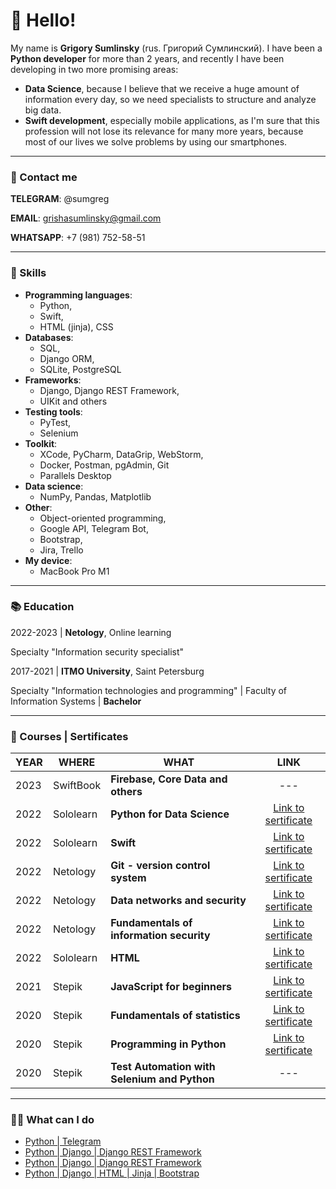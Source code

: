 <!--
**sum-greg/sum-greg** is a ✨ _special_ ✨ repository because its `README.md` (this file) appears on your GitHub profile.
-->



# 👋 Hello!

My name is __Grigory Sumlinsky__ (rus. Григорий Сумлинский). I have been a __Python developer__ for more than 2 years, and recently I have been developing in two more promising areas:
- __Data Science__, because I believe that we receive a huge amount of information every day, so we need specialists to structure and analyze big data.
- __Swift development__, especially mobile applications, as I'm sure that this profession will not lose its relevance for many more years, because most of our lives we solve problems by using our smartphones.

---

### 📨 Contact me

__TELEGRAM__: @sumgreg

__EMAIL__: grishasumlinsky@gmail.com

__WHATSAPP__: +7 (981) 752-58-51

---

### 🥷 Skills

- __Programming languages__: 
  - Python, 
  - Swift, 
  - HTML (jinja), CSS
- __Databases__: 
  - SQL, 
  - Django ORM, 
  - SQLite, PostgreSQL
- __Frameworks__: 
  - Django, Django REST Framework, 
  - UIKit and others
- __Testing tools__: 
  - PyTest, 
  - Selenium
- __Toolkit__: 
  - XCode, PyCharm, DataGrip, WebStorm, 
  - Docker, Postman, pgAdmin, Git
  - Parallels Desktop
- __Data science__: 
  - NumPy, Pandas, Matplotlib
- __Other__: 
  - Object-oriented programming, 
  - Google API, Telegram Bot, 
  - Bootstrap, 
  - Jira, Trello
- __My device__: 
  - MacBook Pro M1


---

### 📚 Education

2022-2023 | __Netology__, Online learning

Specialty "Information security specialist"

2017-2021 | __ITMO University__, Saint Petersburg

Specialty "Information technologies and programming" | Faculty of Information Systems | __Bachelor__

---

### 🔖 Courses | Sertificates
| YEAR | WHERE | WHAT | LINK |
| - | - | - | :-: |
| 2023 | SwiftBook | __Firebase, Core Data and others__ | --- |
| 2022 | Sololearn | __Python for Data Science__ | [Link to sertificate](https://drive.google.com/file/d/1Amh3Waq04SqzGu29Zs9TSKBMHmBivxeS/view) |
| 2022 | Sololearn | __Swift__ | [Link to sertificate](https://drive.google.com/file/d/1UMhfPk1fR8g_CSp_7ohYlIHfZPQtEjuN/view) |
| 2022 | Netology | __Git - version control system__ | [Link to sertificate](https://drive.google.com/file/d/1wJHi2VHPU6A6gC8P_HkJrnPQ7wV3h26C/view) |
| 2022 | Netology | __Data networks and security__ | [Link to sertificate](https://drive.google.com/file/d/1CfQHIk4_0XRkPIKJP1Bw-1P_oo6Cm7u4/view) |
| 2022 | Netology | __Fundamentals of information security__ | [Link to sertificate](https://drive.google.com/file/d/1HPJ3SC0yd5uwpjOy7hpDr0mf4tG8z-eT/view) |
| 2022 | Sololearn | __HTML__ | [Link to sertificate](https://drive.google.com/file/d/1X17a-UoX9qh4Kg1VW0yxK_7I3JIO7H4o/view) |
| 2021 | Stepik | __JavaScript for beginners__ | [Link to sertificate](https://drive.google.com/file/d/1uSYJHLmVvWrMU4TAEXg3jW51dQNNlDh5/view) |
| 2020 | Stepik | __Fundamentals of statistics__ | [Link to sertificate](https://drive.google.com/file/d/1h5hQyPd_vDPLcFe8lACfEyM2JaCcXzI5/view) |
| 2020 | Stepik | __Programming in Python__ | [Link to sertificate](https://drive.google.com/file/d/1k8uOj12t9TXv8Mc00WBn8jQ7qCDK94Lg/view) |
| 2020 | Stepik | __Test Automation with Selenium and Python__ | --- |


---

### 👨‍💻 What can I do
- [Python | Telegram](https://github.com/sum-greg/testMyQiwiTelegramBot)
- [Python | Django | Django REST Framework](https://github.com/sum-greg/djangoTestProject)
- [Python | Django | Django REST Framework](https://github.com/sum-greg/djangoURLshortenerProject)
- [Python | Django | HTML | Jinja | Bootstrap](https://github.com/sum-greg/blogTestProject)
